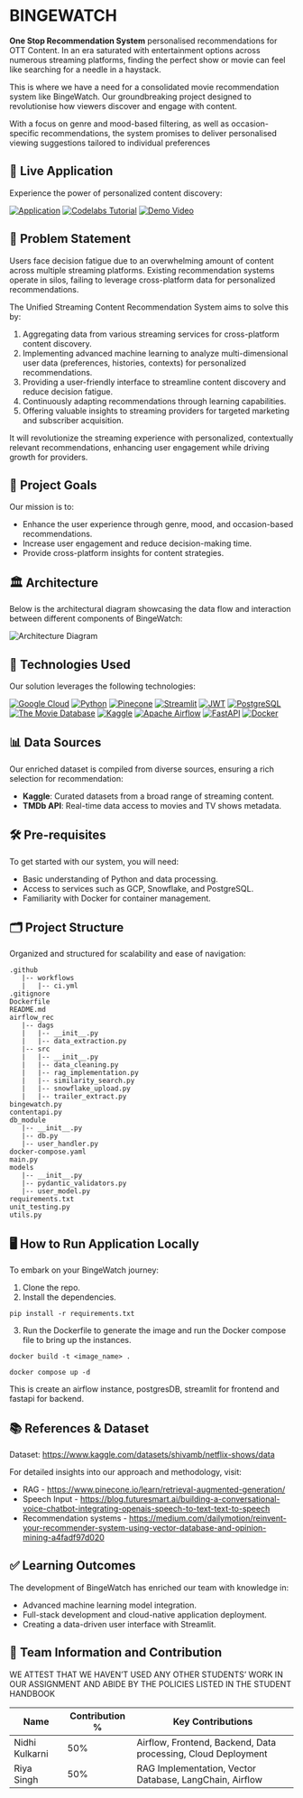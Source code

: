 # BINGEWATCH

**One Stop Recommendation System** personalised recommendations for OTT Content. In an era saturated with entertainment options across numerous streaming platforms, finding the perfect show or movie can feel like searching for a needle in a haystack.

This is where we have a need for a consolidated movie recommendation system like BingeWatch. Our groundbreaking project designed to revolutionise how viewers discover and engage with content. 

With a focus on genre and mood-based filtering, as well as occasion-specific recommendations, the system promises to deliver personalised viewing suggestions tailored to individual preferences


## 🚀 Live Application

Experience the power of personalized content discovery:

[![Application](https://img.shields.io/badge/Application-008000?style=for-the-badge&&logoColor=white)](http://34.16.229.123:8501/)
[![Codelabs Tutorial](https://img.shields.io/badge/Codelabs_Tutorial-4285F4?style=for-the-badge&logo=google&logoColor=white)](https://codelabs-preview.appspot.com/?file_id=1z-pGIA6HOZregKgnnslvBE-ZZRUS_rhmiQvnVc8Xoww#0)
[![Demo Video](https://img.shields.io/badge/Demo_Video-FF0000?style=for-the-badge&logo=youtube&logoColor=white)](https://youtu.be/CCX3OuMF1FU)


## 📜 Problem Statement

Users face decision fatigue due to an overwhelming amount of content across multiple streaming platforms. Existing recommendation systems operate in silos, failing to leverage cross-platform data for personalized recommendations. 

The Unified Streaming Content Recommendation System aims to solve this by:

1. Aggregating data from various streaming services for cross-platform content discovery.
2. Implementing advanced machine learning to analyze multi-dimensional user data (preferences, histories, contexts) for personalized recommendations.
3. Providing a user-friendly interface to streamline content discovery and reduce decision fatigue.
4. Continuously adapting recommendations through learning capabilities.
5. Offering valuable insights to streaming providers for targeted marketing and subscriber acquisition.

It will revolutionize the streaming experience with personalized, contextually relevant recommendations, enhancing user engagement while driving growth for providers.

## 🎯 Project Goals

Our mission is to:

- Enhance the user experience through genre, mood, and occasion-based recommendations.
- Increase user engagement and reduce decision-making time.
- Provide cross-platform insights for content strategies.

## 🏛️ Architecture 

Below is the architectural diagram showcasing the data flow and interaction between different components of BingeWatch:

![Architecture Diagram](https://github.com/BigDataIA-Spring2024-Sec2-Team4/Final-Project/assets/144851281/968f52ed-12c5-4e44-be70-6cdefc6f4721)

## 🔧 Technologies Used

Our solution leverages the following technologies:

[![Google Cloud](https://img.shields.io/badge/Google_Cloud-4285F4?style=for-the-badge&logo=googlecloud&logoColor=white)](https://cloud.google.com)
[![Python](https://img.shields.io/badge/python-3776AB?style=for-the-badge&logo=python&logoColor=white)](https://python.org)
[![Pinecone](https://img.shields.io/badge/Pinecone-FF6F00?style=for-the-badge&logo=pinecone&logoColor=white)](https://www.pinecone.io)
[![Streamlit](https://img.shields.io/badge/streamlit-FF4B4B?style=for-the-badge&logo=streamlit&logoColor=white)](https://streamlit.io)
[![JWT](https://img.shields.io/badge/JWT-black?style=for-the-badge&logo=jsonwebtokens&logoColor=white)](https://jwt.io)
[![PostgreSQL](https://img.shields.io/badge/PostgreSQL-4169E1?style=for-the-badge&logo=postgresql&logoColor=white)](https://www.postgresql.org)
[![The Movie Database](https://img.shields.io/badge/TMDB-01D277?style=for-the-badge&logo=themoviedatabase&logoColor=white)](https://www.themoviedb.org)
[![Kaggle](https://img.shields.io/badge/Kaggle-20BEFF?style=for-the-badge&logo=kaggle&logoColor=white)](https://www.kaggle.com)
[![Apache Airflow](https://img.shields.io/badge/Apache_Airflow-017CEE?style=for-the-badge&logo=apacheairflow&logoColor=white)](https://airflow.apache.org)
[![FastAPI](https://img.shields.io/badge/FastAPI-009688?style=for-the-badge&logo=fastapi&logoColor=white)](https://fastapi.tiangolo.com)
[![Docker](https://img.shields.io/badge/Docker-2496ED?style=for-the-badge&logo=docker&logoColor=white)](https://www.docker.com)

## 📊 Data Sources

Our enriched dataset is compiled from diverse sources, ensuring a rich selection for recommendation:

- **Kaggle**: Curated datasets from a broad range of streaming content.
- **TMDb API**: Real-time data access to movies and TV shows metadata.

## 🛠 Pre-requisites

To get started with our system, you will need:

- Basic understanding of Python and data processing.
- Access to services such as GCP, Snowflake, and PostgreSQL.
- Familiarity with Docker for container management.

## 🗂 Project Structure

Organized and structured for scalability and ease of navigation:

``` 
.github
   |-- workflows
   |   |-- ci.yml
.gitignore
Dockerfile
README.md
airflow_rec
   |-- dags
   |   |-- __init__.py
   |   |-- data_extraction.py
   |-- src
   |   |-- __init__.py
   |   |-- data_cleaning.py
   |   |-- rag_implementation.py
   |   |-- similarity_search.py
   |   |-- snowflake_upload.py
   |   |-- trailer_extract.py
bingewatch.py
contentapi.py
db_module
   |-- __init__.py
   |-- db.py
   |-- user_handler.py
docker-compose.yaml
main.py
models
   |-- __init__.py
   |-- pydantic_validators.py
   |-- user_model.py
requirements.txt
unit_testing.py
utils.py
```

## 🖥 How to Run Application Locally

To embark on your BingeWatch journey:

1. Clone the repo.
2. Install the dependencies.
```
pip install -r requirements.txt
```
3. Run the Dockerfile to generate the image and run the Docker compose file to bring up the instances.
```
docker build -t <image_name> .
```
```
docker compose up -d
```
This is create an airflow instance, postgresDB, streamlit for frontend and fastapi for backend.

## 📚 References & Dataset

Dataset: https://www.kaggle.com/datasets/shivamb/netflix-shows/data

For detailed insights into our approach and methodology, visit:
- RAG - https://www.pinecone.io/learn/retrieval-augmented-generation/
- Speech Input - https://blog.futuresmart.ai/building-a-conversational-voice-chatbot-integrating-openais-speech-to-text-text-to-speech
- Recommendation systems - https://medium.com/dailymotion/reinvent-your-recommender-system-using-vector-database-and-opinion-mining-a4fadf97d020

## ✅ Learning Outcomes

The development of BingeWatch has enriched our team with knowledge in:

- Advanced machine learning model integration.
- Full-stack development and cloud-native application deployment.
- Creating a data-driven user interface with Streamlit.

## 👥 Team Information and Contribution

WE ATTEST THAT WE HAVEN’T USED ANY OTHER STUDENTS’ WORK IN OUR ASSIGNMENT AND ABIDE BY THE POLICIES LISTED IN THE STUDENT HANDBOOK

| Name     | Contribution % | Key Contributions                        |
|----------|----------------|------------------------------------------|
| Nidhi Kulkarni | 50%             | Airflow, Frontend, Backend, Data processing, Cloud Deployment           |
| Riya Singh | 50%             | RAG Implementation, Vector Database, LangChain, Airflow    |







